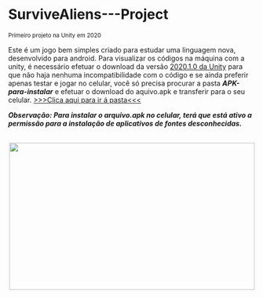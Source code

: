 # SurviveAliens---Project
 <sub>Primeiro projeto na Unity em 2020<sub>
 
Este é um jogo bem simples criado para estudar uma linguagem nova, desenvolvido para android.
Para visualizar os códigos na máquina com a unity, é necessário efetuar o download da versão [2020.1.0 da Unity](https://unity.com/releases/editor/whats-new/2020.1.0) para que não haja nenhuma incompatibilidade com o código e se ainda preferir apenas testar e jogar no celular, você só precisa procurar a pasta ***APK-para-instalar*** e efetuar o download do aquivo.apk e transferir para o seu celular.  [>>>Clica aqui para ir á pasta<<<](APK-para-instalar)

***Observação: Para instalar o arquivo.apk no celular, terá que está ativo a permissão para a instalação de aplicativos de fontes desconhecidas.***
<br/>
<p align = "center">
<br/>
<img src = 'https://user-images.githubusercontent.com/69211869/205801186-fa30c4b1-917d-4e3d-84df-2ed91d409f18.gif' width = "500" height = "300"/>
<p/>
